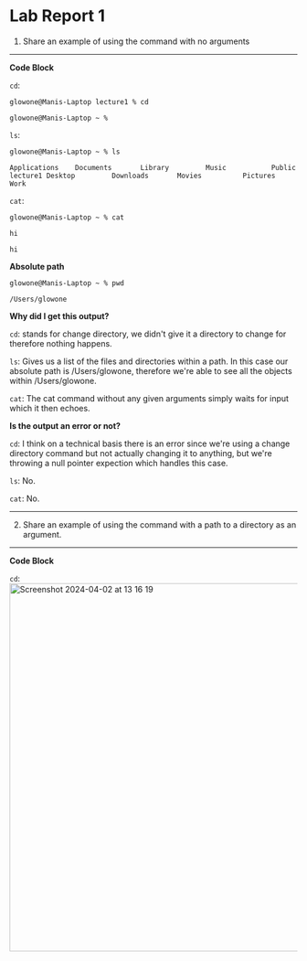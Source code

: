 # Lab Report 1 
1) Share an example of using the command with no arguments
--- 
**Code Block** 

`cd`: 

`glowone@Manis-Laptop lecture1 % cd`

`glowone@Manis-Laptop ~ %`

`ls`: 

`glowone@Manis-Laptop ~ % ls`

`Applications    Documents       Library         Music           Public          lecture1
Desktop         Downloads       Movies          Pictures        Work`


`cat`: 

`glowone@Manis-Laptop ~ % cat`

`hi`

`hi`

**Absolute path** 

`glowone@Manis-Laptop ~ % pwd`

`/Users/glowone`

**Why did I get this output?** 

`cd`: 
stands for change directory, we didn't give it a directory to change for therefore nothing happens.

`ls`: Gives us a list of the files and directories within a path. In this case our absolute path is /Users/glowone, therefore we're able to see all the objects within /Users/glowone.

`cat`: 
The cat command without any given arguments simply waits for input which it then echoes. 


**Is the output an error or not?**

`cd`: 
I think on a technical basis there is an error since we're using a change directory command but not actually changing it to anything, but we're throwing a null pointer expection which handles this case. 

`ls`: No.

`cat`: No. 

--- 

2. Share an example of using the command with a path to a directory as an argument.
---
**Code Block** 

`cd`: 
<img width="644" alt="Screenshot 2024-04-02 at 13 16 19" src="https://github.com/glowone/cse15l-lab-reports/assets/146388424/f7940407-9f42-4942-bcc9-ad17e57e4b0f">

